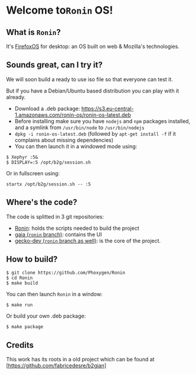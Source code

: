 Welcome to`Ronin` OS!
===================

What is `Ronin`?
-------------------
It's [FirefoxOS](https://www.mozilla.org/fr/firefox/os/2.0) for desktop: an OS built on web & Mozilla's technologies.


Sounds great, can I try it?
-----------------------

We will soon build a ready to use iso file so that everyone can test it.

But if you have a Debian/Ubuntu based distribution you can play with it already. 

* Download a .deb package: https://s3.eu-central-1.amazonaws.com/ronin-os/ronin-os-latest.deb
* Before installing make sure you have `nodejs` and `npm` packages installed, and a symlink from `/usr/bin/node` to `/usr/bin/nodejs`
* `dpkg -i ronin-os-latest.deb` (followed by `apt-get install -f` if it complains about missing dependencies)
* You can then launch it in a windowed mode using:
```
$ Xephyr :5&
$ DISPLAY=:5 /opt/b2g/session.sh
```
Or in fullscreen using:
```
startx /opt/b2g/session.sh -- :5
```

Where's the code?
-----------------
The code is splitted in 3 git repositories:
* [Ronin](https://github.com/Phoxygen/Ronin): holds the scripts needed to build the project
* [gaia (`ronin` branch)](https://github.com/Phoxygen/gaia): contains the UI
* [gecko-dev (`ronin` branch as well)](https://github.com/Phoxygen/gecko-dev): is the core of the project.

How to build?
--------------
```
$ git clone https://github.com/Phoxygen/Ronin
$ cd Ronin
$ make build
```
You can then launch `Ronin` in a window:
```
$ make run
```

Or build your own .deb package:

```
$ make package
```

Credits
------
This work has its roots in a old project which can be found at [https://github.com/fabricedesre/b2gian]
